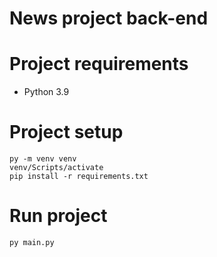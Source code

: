 # News project back-end

# Project requirements
- Python 3.9

# Project setup
```
py -m venv venv
venv/Scripts/activate
pip install -r requirements.txt
```


# Run project
```
py main.py
```